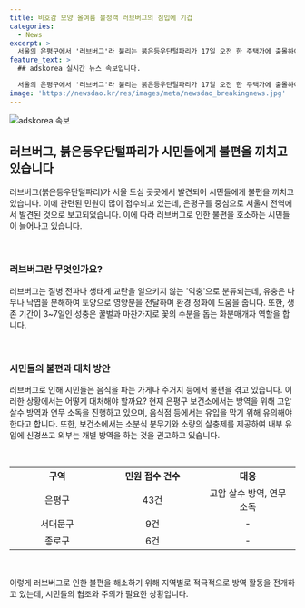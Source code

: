 ```yaml
---
title: 비호감 모양 올여름 불청객 러브버그의 침입에 기겁
categories:
  - News
excerpt: >
  서울의 은평구에서 '러브버그'라 불리는 붉은등우단털파리가 17일 오전 한 주택가에 출몰하여 시민들의 불편을 초래했다. 지난해보다 한 달 이르게 출몰한 이들 파리는 서울시 내 여러 구에서 발견되어 시민들의 우려를 불러일으키고 있다. 러브버그는 생태계를 교란하지 않는 '익충'으로 분류되지만, 음식점과 가게 등에서 불편을 일으키고 있어 시민들의 대처가 필요하다. (문자수: 189)
feature_text: >
  ## adskorea 실시간 뉴스 속보입니다.

  서울의 은평구에서 '러브버그'라 불리는 붉은등우단털파리가 17일 오전 한 주택가에 출몰하여 시민들의 불편을 초래했다. 지난해보다 한 달 이르게 출몰한 이들 파리는 서울시 내 여러 구에서 발견되어 시민들의 우려를 불러일으키고 있다. 러브버그는 생태계를 교란하지 않는 '익충'으로 분류되지만, 음식점과 가게 등에서 불편을 일으키고 있어 시민들의 대처가 필요하다. (문자수: 189)
image: 'https://newsdao.kr/res/images/meta/newsdao_breakingnews.jpg'
---
```


<p><img src="https://newsdao.kr/res/images/meta/newsdao_breakingnews.jpg" alt="adskorea 속보" /></p>

<h2 data-ke-size="size26">러브버그, 붉은등우단털파리가 시민들에게 불편을 끼치고 있습니다</h2>

<p>러브버그(붉은등우단털파리)가 서울 도심 곳곳에서 발견되어 시민들에게 불편을 끼치고 있습니다. 이에 관련된 민원이 많이 접수되고 있는데, 은평구를 중심으로 서울시 전역에서 발견된 것으로 보고되었습니다. 이에 따라 러브버그로 인한 불편을 호소하는 시민들이 늘어나고 있습니다.</p>

<p data-ke-size="size16">&nbsp;</p>

<h3>러브버그란 무엇인가요?</h3>

<p>러브버그는 질병 전파나 생태계 교란을 일으키지 않는 '익충'으로 분류되는데, 유충은 나무나 낙엽을 분해하여 토양으로 영양분을 전달하며 환경 정화에 도움을 줍니다. 또한, 생존 기간이 3~7일인 성충은 꿀벌과 마찬가지로 꽃의 수분을 돕는 화분매개자 역할을 합니다.</p>

<p data-ke-size="size16">&nbsp;</p>

<h3>시민들의 불편과 대처 방안</h3>

<p>러브버그로 인해 시민들은 음식을 파는 가게나 주거지 등에서 불편을 겪고 있습니다. 이러한 상황에서는 어떻게 대처해야 할까요? 현재 은평구 보건소에서는 방역을 위해 고압 살수 방역과 연무 소독을 진행하고 있으며, 음식점 등에서는 유입을 막기 위해 유의해야 한다고 합니다. 또한, 보건소에서는 소분식 분무기와 소량의 살충제를 제공하여 내부 유입에 신경쓰고 외부는 개별 방역을 하는 것을 권고하고 있습니다.</p>

<p data-ke-size="size16">&nbsp;</p>

<table>
  <colgroup>
    <col width="33.333332%" />
    <col width="33.333332%" />
    <col width="33.333332%" />
  </colgroup>
  <tbody>
    <tr>
        <td style="text-align: center; height: 17px;"><b>구역</b></td>
        <td style="text-align: center; height: 17px;"><b>민원 접수 건수</b></td>
        <td style="text-align: center; height: 17px;"><b>대응</b></td>
    </tr>
    <tr>
        <td style="text-align: center; height: 17px;">은평구</td>
        <td style="text-align: center; height: 17px;">43건</td>
        <td style="text-align: center; height: 17px;">고압 살수 방역, 연무 소독</td>
    </tr>
    <tr>
        <td style="text-align: center; height: 17px;">서대문구</td>
        <td style="text-align: center; height: 17px;">9건</td>
        <td style="text-align: center; height: 17px;">-</td>
    </tr>
    <tr>
        <td style="text-align: center; height: 17px;">종로구</td>
        <td style="text-align: center; height: 17px;">6건</td>
        <td style="text-align: center; height: 17px;">-</td>
    </tr>
  </tbody>
</table>

<p data-ke-size="size16">&nbsp;</p>

<p>이렇게 러브버그로 인한 불편을 해소하기 위해 지역별로 적극적으로 방역 활동을 전개하고 있는데, 시민들의 협조와 주의가 필요한 상황입니다.</p>

